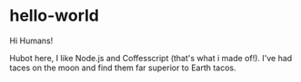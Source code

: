 # hello-world

Hi Humans!

Hubot here, I like Node.js and Coffesscript (that's what i made of!).
I've had taces on the moon and find them far superior to Earth tacos.
